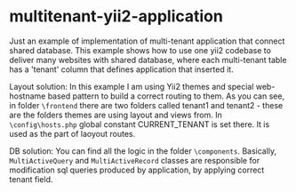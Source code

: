 # multitenant-yii2-application
Just an example of implementation of multi-tenant application that connect shared database.
This example shows how to use one yii2 codebase to deliver many websites with shared database, where each multi-tenant table has a 'tenant' column that defines application that inserted it.

Layout solution:
In this example I am using Yii2 themes and special web-hostname based pattern to build a correct routing to them.
As you can see, in folder ```\frontend``` there are two folders called tenant1 and tenant2 - these are the folders themes are using layout and views from.
In ```\config\hosts.php``` global constant CURRENT_TENANT is set there. It is used as the part of laoyout routes.

DB solution:
You can find all the logic in the folder ```\components```. Basically, ```MultiActiveQuery``` and ```MultiActiveRecord``` classes are responsible for modification sql queries produced by application, by applying correct tenant field.

